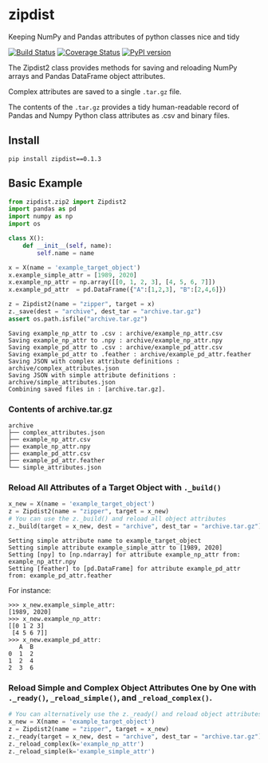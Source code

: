 # zipdist

Keeping NumPy and Pandas attributes of python classes nice and tidy

[![Build Status](https://travis-ci.com/kmayerb/zipdist.svg?branch=master)](https://travis-ci.com/kmayerb/zipdist)
[![Coverage Status](https://coveralls.io/repos/github/kmayerb/zipdist/badge.svg?branch=master)](https://coveralls.io/github/kmayerb/zipdist?branch=master)
[![PyPI version](https://badge.fury.io/py/zipdist.svg)](https://badge.fury.io/py/zipdist)

The Zipdist2 class provides methods for saving and reloading NumPy arrays and Pandas DataFrame object attributes.

Complex attributes are saved to a single `.tar.gz` file.

The contents of the `.tar.gz` provides a tidy human-readable record of Pandas and Numpy Python class attributes as .csv and binary files. 

## Install

```
pip install zipdist==0.1.3
```


## Basic Example

```python
from zipdist.zip2 import Zipdist2
import pandas as pd
import numpy as np
import os

class X():
	def __init__(self, name):
		self.name = name

x = X(name = 'example_target_object')
x.example_simple_attr = [1989, 2020]
x.example_np_attr = np.array([[0, 1, 2, 3], [4, 5, 6, 7]])
x.example_pd_attr  = pd.DataFrame({"A":[1,2,3], "B":[2,4,6]})

z = Zipdist2(name = "zipper", target = x)
z._save(dest = "archive", dest_tar = "archive.tar.gz")
assert os.path.isfile("archive.tar.gz")
```

```
Saving example_np_attr to .csv : archive/example_np_attr.csv
Saving example_np_attr to .npy : archive/example_np_attr.npy
Saving example_pd_attr to .csv : archive/example_pd_attr.csv
Saving example_pd_attr to .feather : archive/example_pd_attr.feather
Saving JSON with complex attribute definitions : archive/complex_attributes.json
Saving JSON with simple attribute definitions : archive/simple_attributes.json
Combining saved files in : [archive.tar.gz].
```



### Contents of archive.tar.gz

```
archive
├── complex_attributes.json
├── example_np_attr.csv
├── example_np_attr.npy
├── example_pd_attr.csv
├── example_pd_attr.feather
└── simple_attributes.json
```

### Reload All Attributes of a Target Object with `._build()`

```python
x_new = X(name = 'example_target_object')
z = Zipdist2(name = "zipper", target = x_new)
# You can use the z._build() and reload all object attributes
z._build(target = x_new, dest = "archive", dest_tar = "archive.tar.gz")
```

```
Setting simple attribute name to example_target_object
Setting simple attribute example_simple_attr to [1989, 2020]
Setting [npy] to [np.ndarray] for attribute example_np_attr from: example_np_attr.npy
Setting [feather] to [pd.DataFrame] for attribute example_pd_attr from: example_pd_attr.feather
```

For instance:

``` ipython
>>>	x_new.example_simple_attr:
[1989, 2020]
>>>	x_new.example_np_attr:
[[0 1 2 3]
 [4 5 6 7]]
>>>	x_new.example_pd_attr:
   A  B
0  1  2
1  2  4
2  3  6
```

### Reload Simple and Complex Object Attributes One by One with `._ready()`, `_reload_simple()`, and `_reload_complex()`.


```python
# You can alternatively use the z._ready() and reload object attributes one by one
x_new = X(name = 'example_target_object')
z = Zipdist2(name = "zipper", target = x_new)
z._ready(target = x_new, dest = "archive", dest_tar = "archive.tar.gz")
z._reload_complex(k='example_np_attr')
z._reload_simple(k='example_simple_attr')
```
